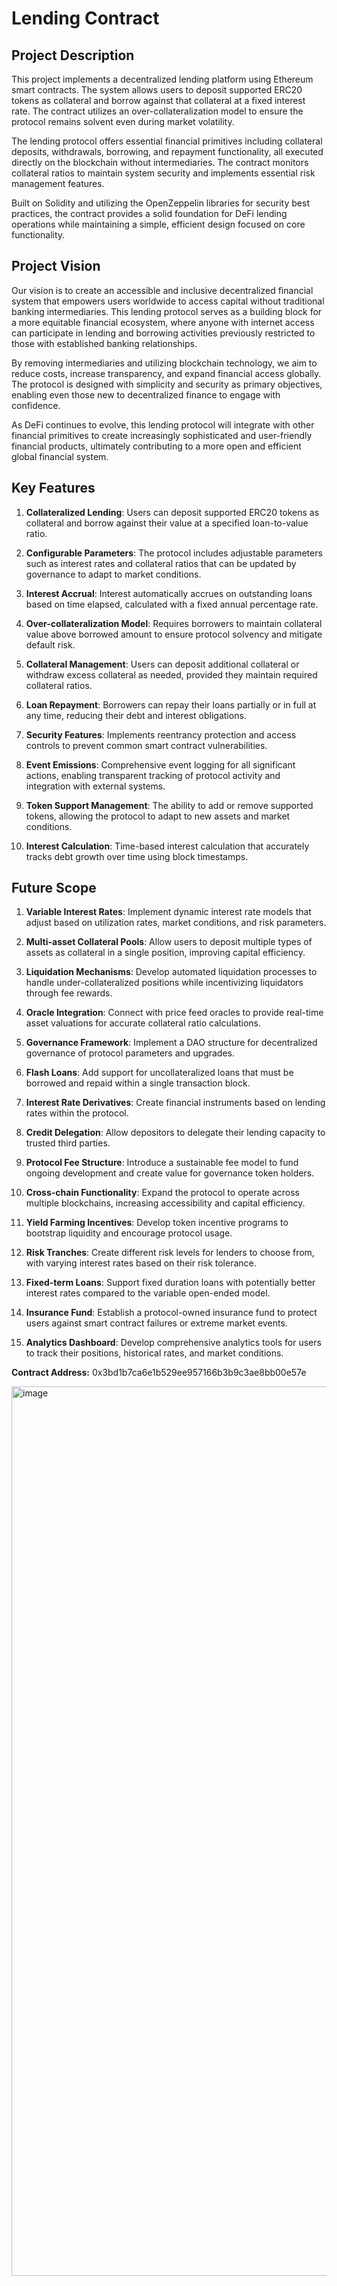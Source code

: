 # Lending Contract

## Project Description

This project implements a decentralized lending platform using Ethereum smart contracts. The system allows users to deposit supported ERC20 tokens as collateral and borrow against that collateral at a fixed interest rate. The contract utilizes an over-collateralization model to ensure the protocol remains solvent even during market volatility.

The lending protocol offers essential financial primitives including collateral deposits, withdrawals, borrowing, and repayment functionality, all executed directly on the blockchain without intermediaries. The contract monitors collateral ratios to maintain system security and implements essential risk management features.

Built on Solidity and utilizing the OpenZeppelin libraries for security best practices, the contract provides a solid foundation for DeFi lending operations while maintaining a simple, efficient design focused on core functionality.

## Project Vision

Our vision is to create an accessible and inclusive decentralized financial system that empowers users worldwide to access capital without traditional banking intermediaries. This lending protocol serves as a building block for a more equitable financial ecosystem, where anyone with internet access can participate in lending and borrowing activities previously restricted to those with established banking relationships.

By removing intermediaries and utilizing blockchain technology, we aim to reduce costs, increase transparency, and expand financial access globally. The protocol is designed with simplicity and security as primary objectives, enabling even those new to decentralized finance to engage with confidence.

As DeFi continues to evolve, this lending protocol will integrate with other financial primitives to create increasingly sophisticated and user-friendly financial products, ultimately contributing to a more open and efficient global financial system.

## Key Features

1. **Collateralized Lending**: Users can deposit supported ERC20 tokens as collateral and borrow against their value at a specified loan-to-value ratio.

2. **Configurable Parameters**: The protocol includes adjustable parameters such as interest rates and collateral ratios that can be updated by governance to adapt to market conditions.

3. **Interest Accrual**: Interest automatically accrues on outstanding loans based on time elapsed, calculated with a fixed annual percentage rate.

4. **Over-collateralization Model**: Requires borrowers to maintain collateral value above borrowed amount to ensure protocol solvency and mitigate default risk.

5. **Collateral Management**: Users can deposit additional collateral or withdraw excess collateral as needed, provided they maintain required collateral ratios.

6. **Loan Repayment**: Borrowers can repay their loans partially or in full at any time, reducing their debt and interest obligations.

7. **Security Features**: Implements reentrancy protection and access controls to prevent common smart contract vulnerabilities.

8. **Event Emissions**: Comprehensive event logging for all significant actions, enabling transparent tracking of protocol activity and integration with external systems.

9. **Token Support Management**: The ability to add or remove supported tokens, allowing the protocol to adapt to new assets and market conditions.

10. **Interest Calculation**: Time-based interest calculation that accurately tracks debt growth over time using block timestamps.

## Future Scope

1. **Variable Interest Rates**: Implement dynamic interest rate models that adjust based on utilization rates, market conditions, and risk parameters.

2. **Multi-asset Collateral Pools**: Allow users to deposit multiple types of assets as collateral in a single position, improving capital efficiency.

3. **Liquidation Mechanisms**: Develop automated liquidation processes to handle under-collateralized positions while incentivizing liquidators through fee rewards.

4. **Oracle Integration**: Connect with price feed oracles to provide real-time asset valuations for accurate collateral ratio calculations.

5. **Governance Framework**: Implement a DAO structure for decentralized governance of protocol parameters and upgrades.

6. **Flash Loans**: Add support for uncollateralized loans that must be borrowed and repaid within a single transaction block.

7. **Interest Rate Derivatives**: Create financial instruments based on lending rates within the protocol.

8. **Credit Delegation**: Allow depositors to delegate their lending capacity to trusted third parties.

9. **Protocol Fee Structure**: Introduce a sustainable fee model to fund ongoing development and create value for governance token holders.

10. **Cross-chain Functionality**: Expand the protocol to operate across multiple blockchains, increasing accessibility and capital efficiency.

11. **Yield Farming Incentives**: Develop token incentive programs to bootstrap liquidity and encourage protocol usage.

12. **Risk Tranches**: Create different risk levels for lenders to choose from, with varying interest rates based on their risk tolerance.

13. **Fixed-term Loans**: Support fixed duration loans with potentially better interest rates compared to the variable open-ended model.

14. **Insurance Fund**: Establish a protocol-owned insurance fund to protect users against smart contract failures or extreme market events.

15. **Analytics Dashboard**: Develop comprehensive analytics tools for users to track their positions, historical rates, and market conditions.

**Contract Address:** 0x3bd1b7ca6e1b529ee957166b3b9c3ae8bb00e57e

<img width="1423" alt="image" src="https://github.com/user-attachments/assets/84eb28c0-9714-495a-8493-ddb7d27c2f93" />
